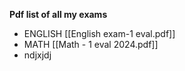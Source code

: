 __Pdf list of all my exams__

- ENGLISH [[English exam-1 eval.pdf]]
- MATH [[Math - 1 eval 2024.pdf]]
- ndjxjdj 


